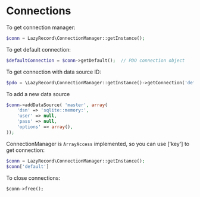 Connections
===========

To get connection manager:

```php
$conn = LazyRecord\ConnectionManager::getInstance();
```

To get default connection:

```php
$defaultConnection = $conn->getDefault();  // PDO connection object
```

To get connection with data source ID:

```php
$pdo = \LazyRecord\ConnectionManager::getInstance()->getConnection('default');
```

To add a new data source

```php
$conn->addDataSource( 'master', array( 
    'dsn' => 'sqlite::memory:',
    'user' => null,
    'pass' => null,
    'options' => array(),
));
```

ConnectionManager is `ArrayAccess` implemented, so you can use ['key'] to get connection:

```php
$conn = LazyRecord\ConnectionManager::getInstance();
$conn['default']
```

To close connections:

```
$conn->free();
```

